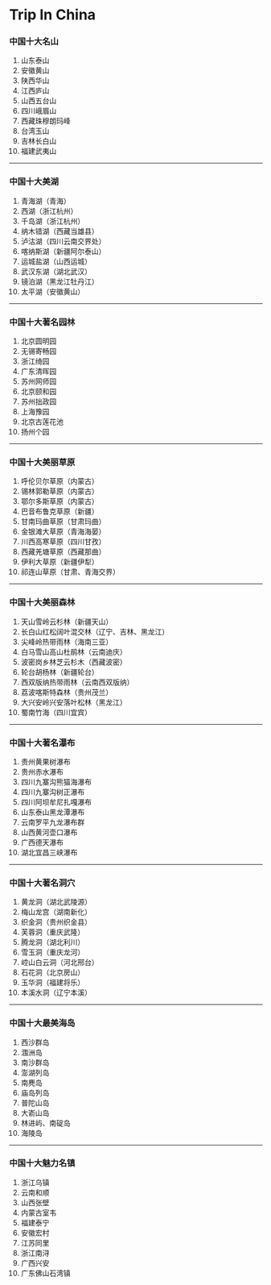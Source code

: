 Trip In China
=============

### 中国十大名山

1. 山东泰山
2. 安徽黄山
3. 陕西华山
4. 江西庐山
5. 山西五台山
6. 四川峨眉山
7. 西藏珠穆朗玛峰
8. 台湾玉山
9. 吉林长白山
10. 福建武夷山

---

### 中国十大美湖

1. 青海湖（青海）
2. 西湖（浙江杭州）
3. 千岛湖（浙江杭州）
4. 纳木错湖（西藏当雄县）
5. 泸沽湖（四川云南交界处）
6. 喀纳斯湖（新疆阿尔泰山）
7. 运城盐湖（山西运城）
8. 武汉东湖（湖北武汉）
9. 镜泊湖（黑龙江牡丹江）
10. 太平湖（安徽黄山）

---

### 中国十大著名园林

1. 北京圆明园
2. 无锡寄畅园
3. 浙江绮园
4. 广东清晖园
5. 苏州网师园
6. 北京颐和园
7. 苏州拙政园
8. 上海豫园
9. 北京古莲花池
10. 扬州个园

---

### 中国十大美丽草原

1. 呼伦贝尔草原（内蒙古）
2. 锡林郭勒草原（内蒙古）
3. 鄂尔多斯草原（内蒙古）
4. 巴音布鲁克草原（新疆）
5. 甘南玛曲草原（甘肃玛曲）
6. 金银滩大草原（青海海晏）
7. 川西高寒草原（四川甘孜）
8. 西藏羌塘草原（西藏那曲）
9. 伊利大草原（新疆伊犁）
10. 祁连山草原（甘肃、青海交界）

---

### 中国十大美丽森林

1. 天山雪岭云杉林（新疆天山）
2. 长白山红松阔叶混交林（辽宁、吉林、黑龙江）
3. 尖峰岭热带雨林（海南三亚）
4. 白马雪山高山杜鹃林（云南迪庆）
5. 波密岗乡林芝云杉木（西藏波密）
6. 轮台胡杨林（新疆轮台）
7. 西双版纳热带雨林（云南西双版纳）
8. 荔波喀斯特森林（贵州茂兰）
9. 大兴安岭兴安落叶松林（黑龙江）
10. 蜀南竹海（四川宜宾）

---

### 中国十大著名瀑布

1. 贵州黄果树瀑布
2. 贵州赤水瀑布
3. 四川九寨沟熊猫海瀑布
4. 四川九寨沟树正瀑布
5. 四川阿坝牟尼扎嘎瀑布
6. 山东泰山黑龙潭瀑布
7. 云南罗平九龙瀑布群
8. 山西黄河壶口瀑布
9. 广西德天瀑布
10. 湖北宜昌三峡瀑布

---

### 中国十大著名洞穴

1. 黄龙洞（湖北武陵源）
2. 梅山龙宫（湖南新化）
3. 织金洞（贵州织金县）
4. 芙蓉洞（重庆武隆）
5. 腾龙洞（湖北利川）
6. 雪玉洞（重庆龙河）
7. 崆山白云洞（河北邢台）
8. 石花洞（北京房山）
9. 玉华洞（福建将乐）
10. 本溪水洞（辽宁本溪）

---

### 中国十大最美海岛

1. 西沙群岛
2. 涠洲岛
3. 南沙群岛
4. 澎湖列岛
5. 南麂岛
6. 庙岛列岛
7. 普陀山岛
8. 大嵛山岛
9. 林进屿、南碇岛
10. 海陵岛

---

### 中国十大魅力名镇

1. 浙江乌镇
2. 云南和顺
3. 山西张壁
4. 内蒙古室韦
5. 福建泰宁
6. 安徽宏村
7. 江苏同里
8. 浙江南浔
9. 广西兴安
10. 广东佛山石湾镇
